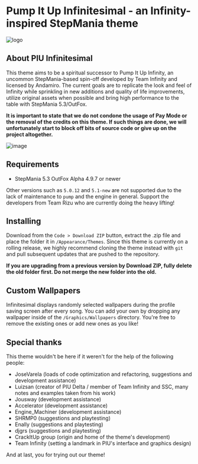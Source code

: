 # Pump It Up Infinitesimal - an Infinity-inspired StepMania theme

![logo](https://raw.githubusercontent.com/dj505/PIU-Infinitesimal/master/Graphics/logo%20(doubleres).png)

## About PIU Infinitesimal
This theme aims to be a spiritual successor to Pump It Up Infinity, an uncommon StepMania-based spin-off developed by Team Infinity and licensed by Andamiro. The current goals are to replicate the look and feel of Infinity while sprinkling in new additions and quality of life improvements, utilize original assets when possible and bring high performance to the table with StepMania 5.3/OutFox.

**It is important to state that we do not condone the usage of Pay Mode or the removal of the credits on this theme. If such things are done, we will unfortunately start to block off bits of source code or give up on the project altogether.**

![image](https://i.imgur.com/PTc1qEs.png)

## Requirements
* StepMania 5.3 OutFox Alpha 4.9.7 or newer

Other versions such as `5.0.12` and `5.1-new` are not supported due to the lack of maintenance to `pump` and the engine in general. Support the developers from Team Rizu who are currently doing the heavy lifting!

## Installing
Download from the `Code > Download ZIP` button, extract the .zip file and place the folder it in `/Appearance/Themes`. Since this theme is currently on a rolling release, we highly recommend cloning the theme instead with `git` and pull subsequent updates that are pushed to the repository.

**If you are upgrading from a previous version by Download ZIP, fully delete the old folder first. Do not merge the new folder into the old.**

## Custom Wallpapers
Infinitesimal displays randomly selected wallpapers during the profile saving screen after every song. You can add your own by dropping any wallpaper inside of the `/Graphics/Wallpapers` directory. You're free to remove the existing ones or add new ones as you like!

## Special thanks
This theme wouldn't be here if it weren't for the help of the following people:
* JoseVarela (loads of code optimization and refactoring, suggestions and development assistance)
* Luizsan (creator of PIU Delta / member of Team Infinity and SSC, many notes and examples taken from his work)
* Jousway (development assistance)
* Accelerator (development assistance)
* Engine_Machiner (development assistance)
* SHRMP0 (suggestions and playtesting)
* Enally (suggestions and playtesting)
* djgrs (suggestions and playtesting)
* CrackItUp group (origin and home of the theme's development)
* Team Infinity (setting a landmark in PIU's interface and graphics design)

And at last, you for trying out our theme!
